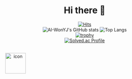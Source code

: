 <div align="center" background="red">
  <h1>Hi there 👋</h1>

  [![Hits](https://hits.seeyoufarm.com/api/count/incr/badge.svg?url=https%3A%2F%2Fgithub.com%2FAI-WonYJ&count_bg=%235078D2&title_bg=%23040404&icon=stackoverflow.svg&icon_color=%235078D2&title=hits&edge_flat=false)](https://github.com/AI-WonYJ)
  <br>
  ![AI-WonYJ's GitHub stats](https://github-readme-stats.vercel.app/api?username=AI-WonYJ&show_icons=true&theme=tokyonight) 
  ![Top Langs](https://github-readme-stats.vercel.app/api/top-langs/?username=AI-WonYJ&layout=compact&theme=tokyonight)
  <br>
  [![trophy](https://github-profile-trophy.vercel.app/?username=AI-WonYJ&theme=tokyonight)](https://github.com/ryo-ma/github-profile-trophy)
  <br>
  [![Solved.ac Profile](http://mazassumnida.wtf/api/generate_badge?boj=yjason7587)](https://solved.ac/yjason7587)
  <br>
  <br>
  <div style="display: flex; align-items: flex-start;"><img src="https://techstack-generator.vercel.app/python-icon.svg" alt="icon" width="65" height="65" /></div>
          
  <!--
  <h1>✨Front-end Stack✨</h1>

  <img src="https://img.shields.io/badge/HTML-E34F26?style=flat-square&logo=HTML5&logoColor=white"/>
  <img src="https://img.shields.io/badge/CSS3-1572B6?style=flat-square&logo=CSS3&logoColor=white"/>
  <br/>
  <h1>✨Back-end Stack✨</h1>

  <img src="https://img.shields.io/badge/Python-3776AB?style=flat-square&logo=Python&logoColor=white"/>
  <img src="https://img.shields.io/badge/OpenCV-5C3EE8?style=flat-square&logo=OpenCV&logoColor=white"/>
  <img src="https://img.shields.io/badge/Flask-000000?style=flat-square&logo=Flask&logoColor=white"/>
  <img src="https://img.shields.io/badge/FastAPI-009688?style=flat-square&logo=FastAPI&logoColor=white"/>
  <img src="https://img.shields.io/badge/C-A8B9CC?style=flat-square&logo=C&logoColor=white"/>
  <br/>
  -->
</div>

<!--
**AI-WonYJ/AI-WonYJ** is a ✨ _special_ ✨ repository because its `README.md` (this file) appears on your GitHub profile.

Here are some ideas to get you started:

- 🔭 I’m currently working on ...
- 🌱 I’m currently learning ...
- 👯 I’m looking to collaborate on ...
- 🤔 I’m looking for help with ...
- 💬 Ask me about ...
- 📫 How to reach me: ...
- 😄 Pronouns: ...
- ⚡ Fun fact: ...
-->

